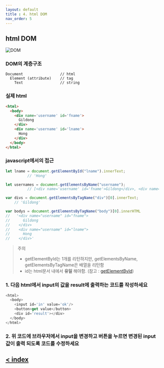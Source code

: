 ```yaml
---
layout: default
title : 4. html DOM
nav_order: 5
---
```


## html DOM
![DOM](https://www.w3schools.com/js/pic_htmltree.gif)

### DOM의 계층구조
```
Document                 // html
  Element (attribute)    // tag
    Text                 // string
``` 
### 실제 html
```html
<html>
  <body>
    <div name='username' id='fname'>
      Gildong
    </div>
    <div name='username' id='lname'>
      Hong
    </div>
  </body>
</html>
```

### javascript에서의 접근
```javascript
let lname = document.getElementById("lname").innerText;
          // 'Hong'

let usernames = document.getElementsByName("username");
          // [<div name='username' id='fname'>Gildong</div>, <div name='username' id='lname'>Hong</div>]

var divs = document.getElementsByTagName("div")[0].innerText;
    // 'Gildong'

var bodys = document.getElementsByTagName("body")[0].innerHTML   
//   '<div name="username" id="fname">
//      Gildong
//    </div>
//    <div name="username" id="lname">
//      Hong
//    </div>'
```
> 주의
> - getElementById는 1개를 리턴하지만, getElementsByName, getElementsByTagName은 배열을 리턴함
> - id는 html문서 내에서 **유일** 해야함.
(참고 : [getElementById](https://www.w3schools.com/jsref/met_document_getelementbyid.asp))

### 1. 다음 html에서 input의 값을 result에 출력하는 코드를 작성하세요
```javascript
<html>
  <body>
    <input id='in' value='ok'/>
    <button>get value</button>
    <div id='result'></div>
  </body>
</html>
```

### 2. 위 코드에 브라우저에서 input을 변경하고 버튼을 누르면 변경된 input 값이 출력 되도록 코드를 수정하세요

## [< index](index.md)
<!--stackedit_data:
eyJoaXN0b3J5IjpbMTg0NTcxNTQ3Nl19
-->
